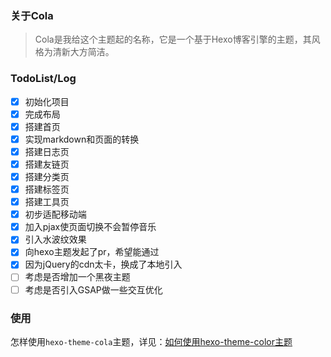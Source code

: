 ### 关于Cola

> Cola是我给这个主题起的名称，它是一个基于Hexo博客引擎的主题，其风格为清新大方简洁。

### TodoList/Log

- [x] 初始化项目
- [x] 完成布局
- [x] 搭建首页
- [x] 实现markdown和页面的转换
- [x] 搭建日志页
- [x] 搭建友链页
- [x] 搭建分类页
- [x] 搭建标签页
- [x] 搭建工具页
- [x] 初步适配移动端
- [x] 加入pjax使页面切换不会暂停音乐
- [x] 引入水波纹效果
- [x] 向hexo主题发起了pr，希望能通过
- [x] 因为jQuery的cdn太卡，换成了本地引入
- [ ] 考虑是否增加一个黑夜主题
- [ ] 考虑是否引入GSAP做一些交互优化

### 使用

怎样使用`hexo-theme-cola`主题，详见：<a href="http://1.14.43.39:3000/2022/02/17/%E5%A6%82%E4%BD%95%E4%BD%BF%E7%94%A8hexo-theme-cola%E4%B8%BB%E9%A2%98/](https://aizener.github.io/2022/02/17/%E5%A6%82%E4%BD%95%E4%BD%BF%E7%94%A8hexo-theme-cola%E4%B8%BB%E9%A2%98">如何使用hexo-theme-color主题</a>
